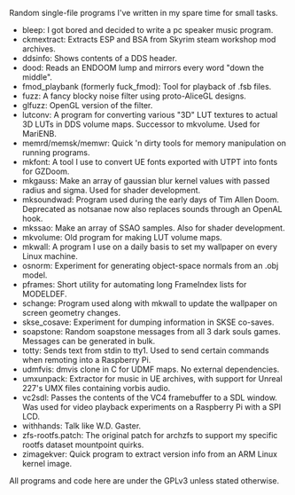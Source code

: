 Random single-file programs I've written in my spare time for small tasks.

* bleep: I got bored and decided to write a pc speaker music program.
* ckmextract: Extracts ESP and BSA from Skyrim steam workshop mod archives.
* ddsinfo: Shows contents of a DDS header.
* dood: Reads an ENDOOM lump and mirrors every word "down the middle".
* fmod\_playbank (formerly fuck\_fmod): Tool for playback of .fsb files.
* fuzz: A fancy blocky noise filter using proto-AliceGL designs.
* glfuzz: OpenGL version of the filter.
* lutconv: A program for converting various "3D" LUT textures to actual 3D LUTs
  in DDS volume maps. Successor to mkvolume. Used for MariENB.
* memrd/memsk/memwr: Quick 'n dirty tools for memory manipulation on running
  programs.
* mkfont: A tool I use to convert UE fonts exported with UTPT into fonts for
  GZDoom.
* mkgauss: Make an array of gaussian blur kernel values with passed radius and
  sigma. Used for shader development.
* mksoundwad: Program used during the early days of Tim Allen Doom. Deprecated
  as notsanae now also replaces sounds through an OpenAL hook.
* mkssao: Make an array of SSAO samples. Also for shader development.
* mkvolume: Old program for making LUT volume maps.
* mkwall: A program I use on a daily basis to set my wallpaper on every Linux
  machine.
* osnorm: Experiment for generating object-space normals from an .obj model.
* pframes: Short utility for automating long FrameIndex lists for MODELDEF.
* schange: Program used along with mkwall to update the wallpaper on screen
  geometry changes.
* skse_cosave: Experiment for dumping information in SKSE co-saves.
* soapstone: Random soapstone messages from all 3 dark souls games. Messages
  can be generated in bulk.
* totty: Sends text from stdin to tty1. Used to send certain commands when
  remoting into a Raspberry Pi.
* udmfvis: dmvis clone in C for UDMF maps. No external dependencies.
* umxunpack: Extractor for music in UE archives, with support for Unreal 227's
  UMX files containing vorbis audio.
* vc2sdl: Passes the contents of the VC4 framebuffer to a SDL window. Was used
  for video playback experiments on a Raspberry Pi with a SPI LCD.
* withhands: Talk like W.D. Gaster.
* zfs-rootfs.patch: The original patch for archzfs to support my specific
  rootfs dataset mountpoint quirks.
* zimagekver: Quick program to extract version info from an ARM Linux kernel
  image.

All programs and code here are under the GPLv3 unless stated otherwise.
